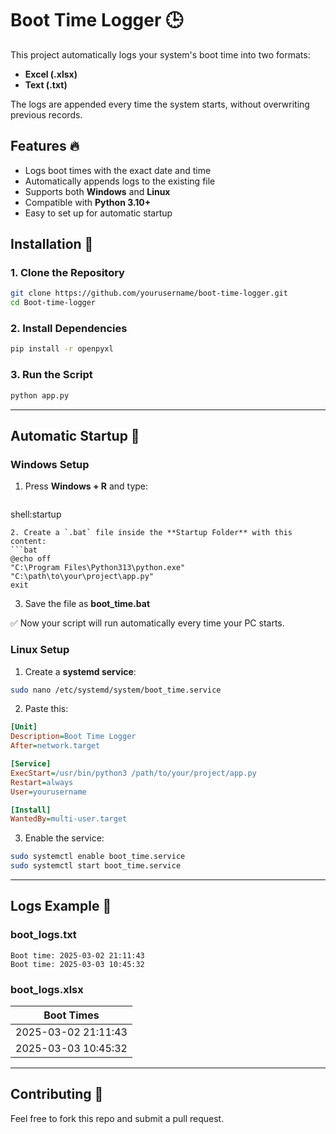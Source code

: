 # Boot Time Logger 🕒

This project automatically logs your system's boot time into two formats:
- **Excel (.xlsx)**
- **Text (.txt)**

The logs are appended every time the system starts, without overwriting previous records.

## Features 🔥
- Logs boot times with the exact date and time
- Automatically appends logs to the existing file
- Supports both **Windows** and **Linux**
- Compatible with **Python 3.10+**
- Easy to set up for automatic startup

## Installation 📄
### 1. Clone the Repository
```bash
git clone https://github.com/yourusername/boot-time-logger.git
cd Boot-time-logger
```

### 2. Install Dependencies
```bash
pip install -r openpyxl
```

### 3. Run the Script
```bash
python app.py
```

---

## Automatic Startup 🔌
### Windows Setup
1. Press **Windows + R** and type:
   ```
shell:startup
```
2. Create a `.bat` file inside the **Startup Folder** with this content:
```bat
@echo off
"C:\Program Files\Python313\python.exe" "C:\path\to\your\project\app.py"
exit
```
3. Save the file as **boot_time.bat**

✅ Now your script will run automatically every time your PC starts.

### Linux Setup
1. Create a **systemd service**:
```bash
sudo nano /etc/systemd/system/boot_time.service
```
2. Paste this:
```ini
[Unit]
Description=Boot Time Logger
After=network.target

[Service]
ExecStart=/usr/bin/python3 /path/to/your/project/app.py
Restart=always
User=yourusername

[Install]
WantedBy=multi-user.target
```
3. Enable the service:
```bash
sudo systemctl enable boot_time.service
sudo systemctl start boot_time.service
```

---

## Logs Example 📄
### boot_logs.txt
```
Boot time: 2025-03-02 21:11:43
Boot time: 2025-03-03 10:45:32
```

### boot_logs.xlsx
| Boot Times       |
|----------------|
| 2025-03-02 21:11:43 |
| 2025-03-03 10:45:32 |

---

## Contributing 🤝
Feel free to fork this repo and submit a pull request.
